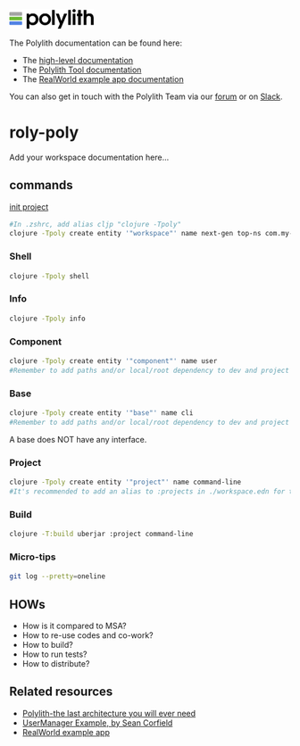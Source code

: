<img src="logo.png" width="30%" alt="Polylith" id="logo">

The Polylith documentation can be found here:

- The [high-level documentation](https://polylith.gitbook.io/polylith)
- The [Polylith Tool documentation](https://github.com/polyfy/polylith)
- The [RealWorld example app documentation](https://github.com/furkan3ayraktar/clojure-polylith-realworld-example-app)

You can also get in touch with the Polylith Team via our [forum](https://polylith.freeflarum.com) or on [Slack](https://clojurians.slack.com/archives/C013B7MQHJQ).

<h1>roly-poly</h1>

<p>Add your workspace documentation here...</p>

## commands
[init project](https://polylith.gitbook.io/poly/workflow/clojure-cli-tool#:~:text=clojure%20%2DTpoly%20create%20entity%20%27%22workspace,Copied!)
```bash
#In .zshrc, add alias cljp "clojure -Tpoly"
clojure -Tpoly create entity '"workspace"' name next-gen top-ns com.my-company
```

### Shell
```bash
clojure -Tpoly shell
```

### Info
```bash
clojure -Tpoly info
```

### Component
```bash
clojure -Tpoly create entity '"component"' name user
#Remember to add paths and/or local/root dependency to dev and project 'deps.edn' files.
```

### Base
```bash
clojure -Tpoly create entity '"base"' name cli
#Remember to add paths and/or local/root dependency to dev and project 'deps.edn' files.
```
A base does NOT have any interface.

### Project
```bash
clojure -Tpoly create entity '"project"' name command-line
#It's recommended to add an alias to :projects in ./workspace.edn for the command-line project.
```

### Build
```bash
clojure -T:build uberjar :project command-line
```


### Micro-tips
```bash
git log --pretty=oneline
```

## HOWs
- How is it compared to MSA?
- How to re-use codes and co-work?
- How to build?
- How to run tests?
- How to distribute?

## Related resources
- [Polylith-the last architecture you will ever need](https://www.youtube.com/watch?v=pebwHmibla4)
- [UserManager Example, by Sean Corfield](https://github.com/seancorfield/usermanager-example/tree/polylith)
- [RealWorld example app](https://github.com/furkan3ayraktar/clojure-polylith-realworld-example-app)
